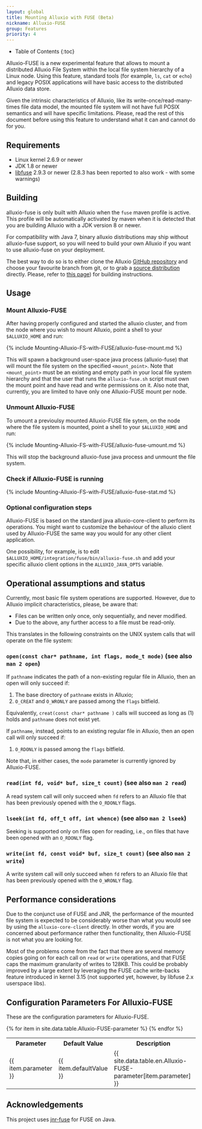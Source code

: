 ```yaml
---
layout: global
title: Mounting Alluxio with FUSE (Beta)
nickname: Alluxio-FUSE
group: Features
priority: 4
---
```


* Table of Contents
{:toc}

Alluxio-FUSE is a new experimental feature that allows to mount a distributed Alluxio File System within the local file system hierarchy of a Linux node. Using this feature, standard tools (for example, `ls`, `cat` or `echo`) and legacy POSIX applications will have basic access to the distributed Alluxio data store.

Given the intrinsic characteristics of Alluxio, like its write-once/read-many-times file data model, the mounted file system will not have full POSIX semantics and will have specific limitations.  Please, read the rest of this document before using this feature to understand what it can and cannot do for you.

## Requirements

* Linux kernel 2.6.9 or newer
* JDK 1.8 or newer
* [libfuse](https://github.com/libfuse/libfuse) 2.9.3 or newer
  (2.8.3 has been reported to also work - with some warnings)

## Building

alluxio-fuse is only built with Alluxio when the `fuse` maven profile is active. This profile will be automatically activated by maven when it is detected that you are building Alluxio with a JDK version 8 or newer.

For compatibility with Java 7, binary alluxio distributions may ship without alluxio-fuse support, so you will need to build your own Alluxio if you want to use alluxio-fuse on your deployment.

The best way to do so is to either clone the Alluxio [GitHub repository](https://github.com/alluxio/alluxio) and choose your favourite branch from git, or to grab a [source distribution](https://github.com/alluxio/alluxio/releases) directly. Please, refer to [this page](Building-Alluxio-Master-Branch.html)) for building instructions.

## Usage

### Mount Alluxio-FUSE

After having properly configured and started the alluxio cluster, and from the node where you wish to mount Alluxio, point a shell to your `$ALLUXIO_HOME` and run:

{% include Mounting-Alluxio-FS-with-FUSE/alluxio-fuse-mount.md %}

This will spawn a background user-space java process (alluxio-fuse) that will mount the file system on the specified `<mount_point>`. Note that `<mount_point>` must be an existing and empty path in your local file system hierarchy and that the user that runs the `alluxio-fuse.sh` script must own the mount point and have read and write permissions on it. Also note that, currently, you are limited to have only one Alluxio-FUSE mount per node.

### Unmount Alluxio-FUSE

To umount a previoulsy mounted Alluxio-FUSE file sytem, on the node where the file system is mounted, point a shell to your `$ALLUXIO_HOME` and run:

{% include Mounting-Alluxio-FS-with-FUSE/alluxio-fuse-umount.md %}

This will stop the background alluxio-fuse java process and unmount the file system.

### Check if Alluxio-FUSE is running

{% include Mounting-Alluxio-FS-with-FUSE/alluxio-fuse-stat.md %}

### Optional configuration steps

Alluxio-FUSE is based on the standard java alluxio-core-client to perform its operations. You might want to customize the behaviour of the alluxio client used by Alluxio-FUSE the same way you would for any other client application.

One possibility, for example, is to edit `$ALLUXIO_HOME/integration/fuse/bin/alluxio-fuse.sh` and add your specific alluxio client options in the `ALLUXIO_JAVA_OPTS` variable.

## Operational assumptions and status

Currently, most basic file system operations are supported. However, due to Alluxio implicit characteristics, please, be aware that:

* Files can be written only once, only sequentially, and never modified.
* Due to the above, any further access to a file must be read-only.

This translates in the following constraints on the UNIX system calls that will operate on the file system:

### `open(const char* pathname, int flags, mode_t mode)` (see also `man 2 open`)

If `pathname` indicates the path of a non-existing regular file in Alluxio, then an open will only succeed if:

1. The base directory of `pathname` exists in Alluxio;
2. `O_CREAT` and `O_WRONLY` are passed among the `flags` bitfield.

Equivalently, `creat(const char* pathname )` calls will succeed as long as (1) holds and `pathname` does not exist yet.

If `pathname`, instead, points to an existing regular file in Alluxio, then an open call will only succeed if:

1. `O_RDONLY` is passed among the `flags` bitfield.

Note that, in either cases, the `mode` parameter is currently ignored by Alluxio-FUSE.

### `read(int fd, void* buf, size_t count)` (see also `man 2 read`)

A read system call will only succeed when `fd` refers to an Alluxio file that has been previously opened with the `O_RDONLY` flags.

### `lseek(int fd, off_t off, int whence)` (see also `man 2 lseek`)

Seeking is supported only on files open for reading, i.e., on files that have been opened with an `O_RDONLY` flag.

### `write(int fd, const void* buf, size_t count)` (see also `man 2 write`)

A write system call will only succeed when `fd` refers to an Alluxio file that has been previously
opened  with the `O_WRONLY` flag.

## Performance considerations

Due to the conjunct use of FUSE and JNR, the performance of the mounted file system is expected to be considerably worse than what you would see by using the `alluxio-core-client` directly. In other words, if you are concerned about performance rather then functionality, then Alluxio-FUSE is not what you are looking for.

Most of the problems come from the fact that there are several memory copies going on for each call on `read` or `write` operations, and that FUSE caps the maximum granularity of writes to 128KB. This could be probably improved by a large extent by leveraging the FUSE cache write-backs feature introduced in kernel 3.15 (not supported yet, however, by libfuse 2.x userspace libs).

## Configuration Parameters For Alluxio-FUSE

These are the configuration parameters for Alluxio-FUSE.

<table class="table table-striped">
<tr><th>Parameter</th><th>Default Value</th><th>Description</th></tr>
{% for item in site.data.table.Alluxio-FUSE-parameter %}
  <tr>
    <td>{{ item.parameter }}</td>
    <td>{{ item.defaultValue }}</td>
    <td>{{ site.data.table.en.Alluxio-FUSE-parameter[item.parameter] }}</td>
  </tr>
{% endfor %}
</table>

## Acknowledgements

This project uses [jnr-fuse](https://github.com/SerCeMan/jnr-fuse) for FUSE on Java.
